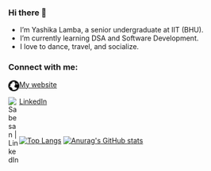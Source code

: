 ### Hi there 👋
-	I’m Yashika Lamba, a senior undergraduate at IIT (BHU).
-	I’m currently learning DSA and Software Development.
-	I love to dance, travel, and socialize.

### Connect with me:

[My website<img align="left" alt="Sabesan" width="22px" src="https://raw.githubusercontent.com/iconic/open-iconic/master/svg/globe.svg" />](https://yashika27.github.io/Portfolio)</br><br />
[LinkedIn<img align="left" alt="Sabesan | LinkedIn" width="22px" src="https://cdn.jsdelivr.net/npm/simple-icons@v3/icons/linkedin.svg" />](https://www.linkedin.com/in/yashika-lamba-565ab9196/)<br /><br />
<!-- [Instagram<img align="left" alt="Sabesan | Instagram" width="22px" src="https://cdn.jsdelivr.net/npm/simple-icons@v3/icons/instagram.svg" />](https://www.instagram.com/__n.dahiya__/) -->

<br />

[![Top Langs](https://github-readme-stats.vercel.app/api/top-langs/?username=Yashika27)](https://github.com/anuraghazra/github-readme-stats)
[![Anurag's GitHub stats](https://github-readme-stats.vercel.app/api?username=Yashika27)](https://github.com/anuraghazra/github-readme-stats)


<!--
**Yashika27/Yashika27** is a ✨ _special_ ✨ repository because its `README.md` (this file) appears on your GitHub profile.

Here are some ideas to get you started:

- 🔭 I’m currently working on ...
- 🌱 I’m currently learning ...
- 👯 I’m looking to collaborate on ...
- 🤔 I’m looking for help with ...
- 💬 Ask me about ...
- 📫 How to reach me: ...
- 😄 Pronouns: ...
- ⚡ Fun fact: ...
-->
